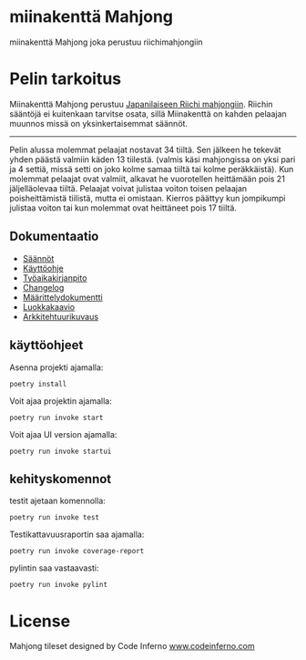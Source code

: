# miinakenttä Mahjong
miinakenttä Mahjong joka perustuu riichimahjongiin

# Pelin tarkoitus

Miinakenttä Mahjong perustuu [Japanilaiseen Riichi mahjongiin](https://en.wikipedia.org/wiki/Japanese_mahjong). Riichin sääntöjä ei kuitenkaan tarvitse osata, sillä Miinakenttä on kahden pelaajan muunnos missä on yksinkertaisemmat säännöt.
___

Pelin alussa molemmat pelaajat nostavat 34 tiiltä. Sen jälkeen he tekevät yhden päästä valmiin käden 13 tiilestä. (valmis käsi mahjongissa on yksi pari ja 4 settiä, missä setti on joko kolme samaa tiiltä tai kolme peräkkäistä). Kun molemmat pelaajat ovat valmiit, alkavat he vuorotellen heittämään pois 21 jäljelläolevaa tiiltä. Pelaajat voivat julistaa voiton toisen pelaajan poisheittämistä tiilistä, mutta ei omistaan. Kierros päättyy kun jompikumpi julistaa voiton tai kun molemmat ovat heittäneet pois 17 tiiltä.

## Dokumentaatio
- [Säännöt](./docs/saannot.md)
- [Käyttöohje](./docs/kaytto-ohje.md)
- [Työaikakirjanpito](./docs/tuntikirjanpito.md)
- [Changelog](./docs/changelog.md)
- [Määrittelydokumentti](./docs/vaatimusmaarittely.md)
- [Luokkakaavio](./docs/kuvat/luokkakaavio.png)
- [Arkkitehtuurikuvaus](./docs/arkkitehtuurikuvaus.md)
## käyttöohjeet

Asenna projekti ajamalla:
```
poetry install
```

Voit ajaa projektin ajamalla:
```
poetry run invoke start
```
Voit ajaa UI version ajamalla:
```
poetry run invoke startui
```

## kehityskomennot

testit ajetaan komennolla:
```
poetry run invoke test
```
Testikattavuusraportin saa ajamalla:
```
poetry run invoke coverage-report
```
pylintin saa vastaavasti:
```
poetry run invoke pylint
```
# License

Mahjong tileset designed by Code Inferno www.codeinferno.com
